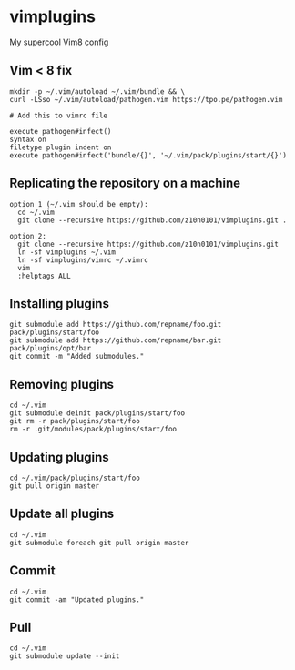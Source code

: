 # vimplugins
My supercool Vim8 config

## Vim < 8 fix
```
mkdir -p ~/.vim/autoload ~/.vim/bundle && \
curl -LSso ~/.vim/autoload/pathogen.vim https://tpo.pe/pathogen.vim

# Add this to vimrc file

execute pathogen#infect()
syntax on
filetype plugin indent on
execute pathogen#infect('bundle/{}', '~/.vim/pack/plugins/start/{}')
```

## Replicating the repository on a machine
```
option 1 (~/.vim should be empty):
  cd ~/.vim
  git clone --recursive https://github.com/z10n0101/vimplugins.git .

option 2:
  git clone --recursive https://github.com/z10n0101/vimplugins.git
  ln -sf vimplugins ~/.vim
  ln -sf vimplugins/vimrc ~/.vimrc
  vim
  :helptags ALL
```

## Installing plugins
```
git submodule add https://github.com/repname/foo.git pack/plugins/start/foo
git submodule add https://github.com/repname/bar.git pack/plugins/opt/bar
git commit -m "Added submodules."
```
## Removing plugins
```
cd ~/.vim
git submodule deinit pack/plugins/start/foo
git rm -r pack/plugins/start/foo
rm -r .git/modules/pack/plugins/start/foo
```
## Updating plugins
```
cd ~/.vim/pack/plugins/start/foo
git pull origin master
```
## Update all plugins
```
cd ~/.vim
git submodule foreach git pull origin master
```
## Commit
```
cd ~/.vim
git commit -am "Updated plugins."
```

## Pull
```
cd ~/.vim
git submodule update --init
```
